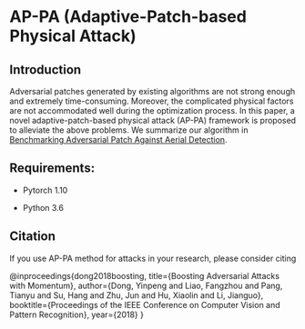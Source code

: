 # AP-PA (Adaptive-Patch-based Physical Attack)

## Introduction

Adversarial patches generated by existing algorithms are not strong enough and extremely time-consuming. Moreover, the complicated physical factors are not accommodated well during the optimization process. In this paper, a novel adaptive-patch-based physical attack (AP-PA) framework is proposed to alleviate the above problems. We summarize our algorithm in [Benchmarking Adversarial Patch Against Aerial Detection](https://ieeexplore.ieee.org/document/9965436).

## Requirements:

* Pytorch 1.10

* Python 3.6

## Citation

If you use AP-PA method for attacks in your research, please consider citing

@inproceedings{dong2018boosting,
  title={Boosting Adversarial Attacks with Momentum},
  author={Dong, Yinpeng and Liao, Fangzhou and Pang, Tianyu and Su, Hang and Zhu, Jun and Hu, Xiaolin and Li, Jianguo},
  booktitle={Proceedings of the IEEE Conference on Computer Vision and Pattern Recognition},
  year={2018}
}
